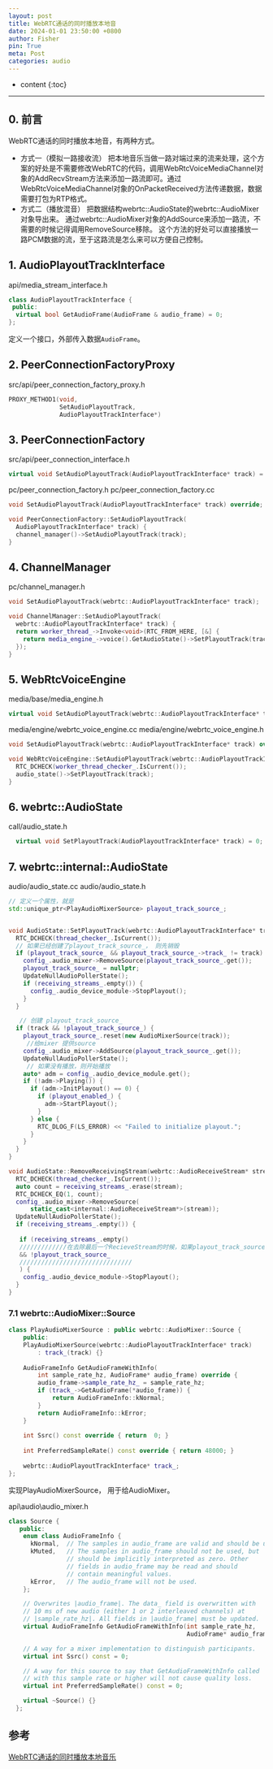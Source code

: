 ```yaml
---
layout: post
title: WebRTC通话的同时播放本地音
date: 2024-01-01 23:50:00 +0800
author: Fisher
pin: True
meta: Post
categories: audio
---
```



* content
{:toc}

---



## 0. 前言

WebRTC通话的同时播放本地音，有两种方式。

- 方式一（模拟一路接收流）
  把本地音乐当做一路对端过来的流来处理，这个方案的好处是不需要修改WebRTC的代码，调用WebRtcVoiceMediaChannel对象的AddRecvStream方法来添加一路流即可。通过WebRtcVoiceMediaChannel对象的OnPacketReceived方法传递数据，数据需要打包为RTP格式。
- 方式二（播放混音）
  把数据结构webrtc::AudioState的webrtc::AudioMixer对象导出来。
  通过webrtc::AudioMixer对象的AddSource来添加一路流，不需要的时候记得调用RemoveSource移除。
  这个方法的好处可以直接播放一路PCM数据的流，至于这路流是怎么来可以方便自己控制。



## 1. AudioPlayoutTrackInterface

api/media_stream_interface.h

```cpp
class AudioPlayoutTrackInterface {
 public:
  virtual bool GetAudioFrame(AudioFrame & audio_frame) = 0;
};
```

定义一个接口，外部传入数据`AudioFrame`。



## 2. PeerConnectionFactoryProxy

src/api/peer_connection_factory_proxy.h

```cpp
PROXY_METHOD1(void,
              SetAudioPlayoutTrack,
              AudioPlayoutTrackInterface*)
```



## 3. PeerConnectionFactory

src/api/peer_connection_interface.h

```cpp
virtual void SetAudioPlayoutTrack(AudioPlayoutTrackInterface* track) = 0;
```

pc/peer_connection_factory.h
pc/peer_connection_factory.cc

```cpp
void SetAudioPlayoutTrack(AudioPlayoutTrackInterface* track) override;

void PeerConnectionFactory::SetAudioPlayoutTrack(
  AudioPlayoutTrackInterface* track) {
  channel_manager()->SetAudioPlayoutTrack(track);
}
```



## 4. ChannelManager

pc/channel_manager.h

```cpp
void SetAudioPlayoutTrack(webrtc::AudioPlayoutTrackInterface* track);

void ChannelManager::SetAudioPlayoutTrack(
  webrtc::AudioPlayoutTrackInterface* track) {
  return worker_thread_->Invoke<void>(RTC_FROM_HERE, [&] {
    return media_engine_->voice().GetAudioState()->SetPlayoutTrack(track);
  });
}
```



## 5. WebRtcVoiceEngine

media/base/media_engine.h

```cpp
virtual void SetAudioPlayoutTrack(webrtc::AudioPlayoutTrackInterface* track) = 0;
```

media/engine/webrtc_voice_engine.cc
media/engine/webrtc_voice_engine.h

```cpp
void SetAudioPlayoutTrack(webrtc::AudioPlayoutTrackInterface* track) override;

void WebRtcVoiceEngine::SetAudioPlayoutTrack(webrtc::AudioPlayoutTrackInterface* track) {
  RTC_DCHECK(worker_thread_checker_.IsCurrent());
  audio_state()->SetPlayoutTrack(track);
}
```



## 6. webrtc::AudioState

call/audio_state.h

```cpp
  virtual void SetPlayoutTrack(AudioPlayoutTrackInterface* track) = 0;
```



## 7. webrtc::internal::AudioState

audio/audio_state.cc
audio/audio_state.h

```cpp
// 定义一个属性，就是
std::unique_ptr<PlayAudioMixerSource> playout_track_source_;


void AudioState::SetPlayoutTrack(webrtc::AudioPlayoutTrackInterface* track) {
  RTC_DCHECK(thread_checker_.IsCurrent());
  // 如果已经创建了playout_track_source_， 则先销毁 
  if (playout_track_source_ && playout_track_source_->track_ != track) {
    config_.audio_mixer->RemoveSource(playout_track_source_.get());
    playout_track_source_ = nullptr;
    UpdateNullAudioPollerState();
    if (receiving_streams_.empty()) {
      config_.audio_device_module->StopPlayout();
    }
  }

   // 创建 playout_track_source_
  if (track && !playout_track_source_) {
    playout_track_source_.reset(new AudioMixerSource(track));
     //给mixer 提供source
    config_.audio_mixer->AddSource(playout_track_source_.get());
    UpdateNullAudioPollerState();
     // 如果没有播放，则开始播放
    auto* adm = config_.audio_device_module.get();
    if (!adm->Playing()) {
      if (adm->InitPlayout() == 0) {
        if (playout_enabled_) {
          adm->StartPlayout();
        }
      } else {
        RTC_DLOG_F(LS_ERROR) << "Failed to initialize playout.";
      }
    }
  }
}
```



```cpp
void AudioState::RemoveReceivingStream(webrtc::AudioReceiveStream* stream) {
  RTC_DCHECK(thread_checker_.IsCurrent());
  auto count = receiving_streams_.erase(stream);
  RTC_DCHECK_EQ(1, count);
  config_.audio_mixer->RemoveSource(
      static_cast<internal::AudioReceiveStream*>(stream));
  UpdateNullAudioPollerState();
  if (receiving_streams_.empty()) {
  
   if (receiving_streams_.empty()
   /////////////在去除最后一个RecieveStream的时候，如果playout_track_source_ 也是空，则停止播放//////////////////
   && !playout_track_source_
   ///////////////////////////////
   ) {
    config_.audio_device_module->StopPlayout();
  }
}
```



### 7.1 webrtc::AudioMixer::Source

```cpp
class PlayAudioMixerSource : public webrtc::AudioMixer::Source {
    public:
    PlayAudioMixerSource(webrtc::AudioPlayoutTrackInterface* track)
        : track_(track) {}
  
    AudioFrameInfo GetAudioFrameWithInfo(
        int sample_rate_hz, AudioFrame* audio_frame) override {
        audio_frame->sample_rate_hz_ = sample_rate_hz;
        if (track_->GetAudioFrame(*audio_frame)) {
            return AudioFrameInfo::kNormal;
        }
        return AudioFrameInfo::kError;
    }
  
    int Ssrc() const override { return  0; }
  
    int PreferredSampleRate() const override { return 48000; }
  
    webrtc::AudioPlayoutTrackInterface* track_;
}; 
```

实现PlayAudioMixerSource， 用于给AudioMixer。

api\audio\audio_mixer.h

```cpp
class Source {
   public:
    enum class AudioFrameInfo {
      kNormal,  // The samples in audio_frame are valid and should be used.
      kMuted,   // The samples in audio_frame should not be used, but
                // should be implicitly interpreted as zero. Other
                // fields in audio_frame may be read and should
                // contain meaningful values.
      kError,   // The audio_frame will not be used.
    };

    // Overwrites |audio_frame|. The data_ field is overwritten with
    // 10 ms of new audio (either 1 or 2 interleaved channels) at
    // |sample_rate_hz|. All fields in |audio_frame| must be updated.
    virtual AudioFrameInfo GetAudioFrameWithInfo(int sample_rate_hz,
                                                 AudioFrame* audio_frame) = 0;

    // A way for a mixer implementation to distinguish participants.
    virtual int Ssrc() const = 0;

    // A way for this source to say that GetAudioFrameWithInfo called
    // with this sample rate or higher will not cause quality loss.
    virtual int PreferredSampleRate() const = 0;

    virtual ~Source() {}
  };
```



## 参考

[WebRTC通话的同时播放本地音乐](https://blog.csdn.net/momo0853/article/details/122428934)